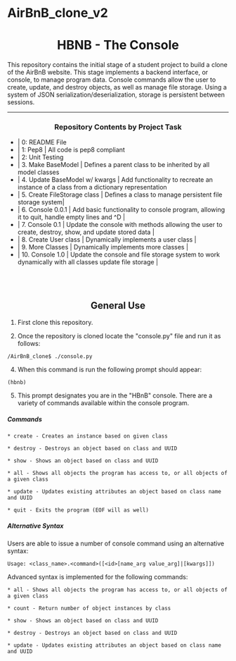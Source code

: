 # AirBnB_clone_v2

<center> <h1>HBNB - The Console</h1> </center>

This repository contains the initial stage of a student project to build a clone of the AirBnB website. This stage implements a backend interface, or console, to manage program data. Console commands allow the user to create, update, and destroy objects, as well as manage file storage. Using a system of JSON serialization/deserialization, storage is persistent between sessions.

---

<center><h3>Repository Contents by Project Task</h3> </center>

* | 0: README File 
* | 1: Pep8 | All code is pep8 compliant
* | 2: Unit Testing 
* | 3. Make BaseModel | Defines a parent class to be inherited by all model classes
* | 4. Update BaseModel w/ kwargs | Add functionality to recreate an instance of a class from a dictionary representation
* | 5. Create FileStorage class |  Defines a class to manage persistent file storage system|
* | 6. Console 0.0.1 | Add basic functionality to console program, allowing it to quit, handle empty lines and ^D |
* | 7. Console 0.1 | Update the console with methods allowing the user to create, destroy, show, and update stored data |
* | 8. Create User class | Dynamically implements a user class |
* | 9. More Classes | Dynamically implements more classes |
* | 10. Console 1.0 | Update the console and file storage system to work dynamically with all  classes update file storage |
<br>
<br>
<center> <h2>General Use</h2> </center>

1. First clone this repository.

3. Once the repository is cloned locate the "console.py" file and run it as follows:
```
/AirBnB_clone$ ./console.py
```
4. When this command is run the following prompt should appear:
```
(hbnb)
```
5. This prompt designates you are in the "HBnB" console. There are a variety of commands available within the console program.

##### Commands
    * create - Creates an instance based on given class

    * destroy - Destroys an object based on class and UUID

    * show - Shows an object based on class and UUID

    * all - Shows all objects the program has access to, or all objects of a given class

    * update - Updates existing attributes an object based on class name and UUID

    * quit - Exits the program (EOF will as well)


##### Alternative Syntax
Users are able to issue a number of console command using an alternative syntax:

	Usage: <class_name>.<command>([<id>[name_arg value_arg]|[kwargs]])
Advanced syntax is implemented for the following commands: 

    * all - Shows all objects the program has access to, or all objects of a given class

	* count - Return number of object instances by class

    * show - Shows an object based on class and UUID

	* destroy - Destroys an object based on class and UUID

    * update - Updates existing attributes an object based on class name and UUID

